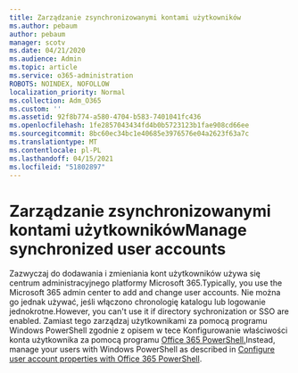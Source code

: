 ```yaml
---
title: Zarządzanie zsynchronizowanymi kontami użytkowników
ms.author: pebaum
author: pebaum
manager: scotv
ms.date: 04/21/2020
ms.audience: Admin
ms.topic: article
ms.service: o365-administration
ROBOTS: NOINDEX, NOFOLLOW
localization_priority: Normal
ms.collection: Adm_O365
ms.custom: ''
ms.assetid: 92f8b774-a580-4704-b583-7401041fc436
ms.openlocfilehash: 1fe2857043434fd4b0b5723123b1fae908cd66ee
ms.sourcegitcommit: 8bc60ec34bc1e40685e3976576e04a2623f63a7c
ms.translationtype: MT
ms.contentlocale: pl-PL
ms.lasthandoff: 04/15/2021
ms.locfileid: "51802897"
---
```

# <a name="manage-synchronized-user-accounts"></a><span data-ttu-id="5a968-102">Zarządzanie zsynchronizowanymi kontami użytkowników</span><span class="sxs-lookup"><span data-stu-id="5a968-102">Manage synchronized user accounts</span></span>

<span data-ttu-id="5a968-103">Zazwyczaj do dodawania i zmieniania kont użytkowników używa się centrum administracyjnego platformy Microsoft 365.</span><span class="sxs-lookup"><span data-stu-id="5a968-103">Typically, you use the Microsoft 365 admin center to add and change user accounts.</span></span> <span data-ttu-id="5a968-104">Nie można go jednak używać, jeśli włączono chronologię katalogu lub logowanie jednokrotne.</span><span class="sxs-lookup"><span data-stu-id="5a968-104">However, you can't use it if directory sychronization or SSO are enabled.</span></span> <span data-ttu-id="5a968-105">Zamiast tego zarządzaj użytkownikami za pomocą programu Windows PowerShell zgodnie z opisem w tece Konfigurowanie właściwości konta użytkownika za pomocą programu [Office 365 PowerShell.](https://docs.microsoft.com/office365/enterprise/powershell/configure-user-account-properties-with-office-365-powershell )</span><span class="sxs-lookup"><span data-stu-id="5a968-105">Instead, manage your users with Windows PowerShell as described in [Configure user account properties with Office 365 PowerShell](https://docs.microsoft.com/office365/enterprise/powershell/configure-user-account-properties-with-office-365-powershell ).</span></span> 
  

